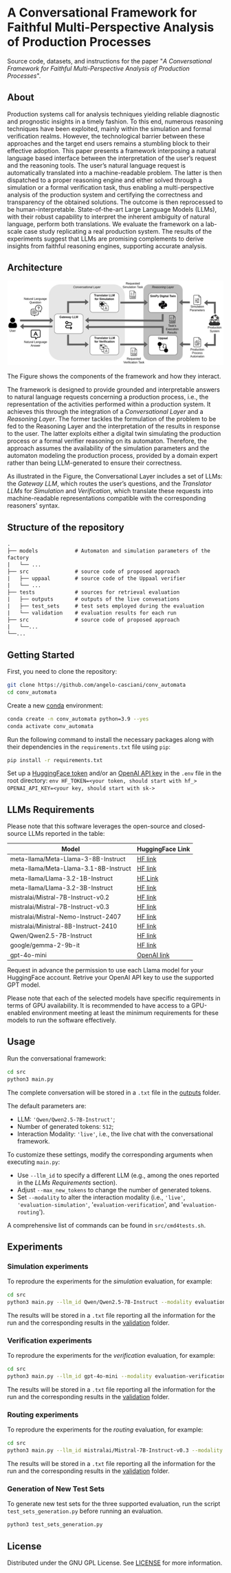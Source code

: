 # A Conversational Framework for Faithful Multi-Perspective Analysis of Production Processes

Source code, datasets, and instructions for the paper "_A Conversational Framework for Faithful Multi-Perspective Analysis of Production Processes_".

## About

Production systems call for analysis techniques yielding reliable diagnostic and prognostic insights in a timely fashion. To this end, numerous reasoning techniques have been exploited, mainly within the simulation and formal verification realms. However, the technological barrier between these approaches and the target end users remains a stumbling block to their effective adoption. This paper presents a framework interposing a natural language based interface between the interpretation of the user’s request and the reasoning tools. The user’s natural language request is automatically translated into a machine-readable problem. The latter is then dispatched to a proper reasoning engine and either solved through a simulation or a formal verification task, thus enabling a multi-perspective analysis of the production system and certifying the correctness and transparency of the obtained solutions. The outcome is then reprocessed to be human-interpretable. State-of-the-art Large Language Models (LLMs), with their robust capability to interpret the inherent ambiguity of natural language, perform both translations. We evaluate the framework on a lab-scale case study replicating a real production system. The results of the experiments suggest that LLMs are promising complements to derive insights from faithful reasoning engines, supporting accurate analysis.

## Architecture

![architecture](images/architecture.png)

The Figure shows the components of the framework and how they interact.

The framework is designed to provide grounded and interpretable answers to natural language requests concerning a production process, i.e., the representation of the activities performed within a production system. It achieves this through the integration of a _Conversational Layer_ and a _Reasoning Layer_. The former tackles the formulation of the problem to be fed to the Reasoning Layer and the interpretation of the results in response to the user. The latter exploits either a digital twin simulating the production process or a formal verifier reasoning on its automaton. Therefore, the approach assumes the availability of the simulation parameters and the automaton modeling the production process, provided by a domain expert rather than being LLM-generated to ensure their correctness.

As illustrated in the Figure, the Conversational Layer includes a set of LLMs: the _Gateway LLM_, which routes the user’s questions, and the _Translator LLMs_ for _Simulation_ and _Verification_, which translate these requests into machine-readable representations compatible with the corresponding reasoners' syntax.

## Structure of the repository

```
.
├── models            # Automaton and simulation parameters of the factory
|   └── ...
├── src               # source code of proposed approach
|   ├── uppaal        # source code of the Uppaal verifier
|   └── ...
├── tests             # sources for retrieval evaluation
|   ├── outputs       # outputs of the live convesations
|   ├── test_sets     # test sets employed during the evaluation
|   └── validation    # evaluation results for each run
├── src               # source code of proposed approach
|   └──...
└──...
```

## Getting Started

First, you need to clone the repository:
```bash
git clone https://github.com/angelo-casciani/conv_automata
cd conv_automata
```

Create a new [conda](https://docs.anaconda.com/free/miniconda/) environment:
```bash
conda create -n conv_automata python=3.9 --yes
conda activate conv_automata
```

Run the following command to install the necessary packages along with their dependencies in the `requirements.txt` file using `pip`:
```bash
pip install -r requirements.txt
```

Set up a [HuggingFace token](https://huggingface.co/) and/or an [OpenAI API key](https://platform.openai.com/overview) in the `.env` file in the root directory:
    ```env
    HF_TOKEN=<your token, should start with hf_>
    OPENAI_API_KEY=<your key, should start with sk->
    ```

## LLMs Requirements

Please note that this software leverages the open-source and closed-source LLMs reported in the table:

| Model | HuggingFace Link |
|-----------|-----------|
| meta-llama/Meta-Llama-3-8B-Instruct | [HF link](https://huggingface.co/meta-llama/Meta-Llama-3-8B-Instruct) |
| meta-llama/Meta-Llama-3.1-8B-Instruct | [HF link](https://huggingface.co/meta-llama/Meta-Llama-3.1-8B-Instruct) |
| meta-llama/Llama-3.2-1B-Instruct | [HF Link](https://huggingface.co/meta-llama/Llama-3.2-1B-Instruct)|
| meta-llama/Llama-3.2-3B-Instruct | [HF link](https://huggingface.co/meta-llama/Llama-3.2-3B-Instruct) |
| mistralai/Mistral-7B-Instruct-v0.2 | [HF link](https://huggingface.co/mistralai/Mistral-7B-Instruct-v0.2) |
| mistralai/Mistral-7B-Instruct-v0.3 | [HF link](https://huggingface.co/mistralai/Mistral-7B-Instruct-v0.3) |
| mistralai/Mistral-Nemo-Instruct-2407 | [HF link](https://huggingface.co/mistralai/Mistral-Nemo-Instruct-2407) |
| mistralai/Ministral-8B-Instruct-2410 | [HF link](https://huggingface.co/mistralai/Ministral-8B-Instruct-2410) |
| Qwen/Qwen2.5-7B-Instruct | [HF link](https://huggingface.co/Qwen/Qwen2.5-7B-Instruct) |
| google/gemma-2-9b-it | [HF link](https://huggingface.co/google/gemma-2-9b-it) |
| gpt-4o-mini | [OpenAI link](https://platform.openai.com/docs/models) |

Request in advance the permission to use each Llama model for your HuggingFace account.
Retrive your OpenAI API key to use the supported GPT model.

Please note that each of the selected models have specific requirements in terms of GPU availability.
It is recommended to have access to a GPU-enabled environment meeting at least the minimum requirements for these models to run the software effectively.

## Usage

Run the conversational framework:
```bash
cd src
python3 main.py
```

The complete conversation will be stored in a `.txt` file in the [outputs](tests/outputs) folder.

The default parameters are: 
- LLM: `'Qwen/Qwen2.5-7B-Instruct'`;
- Number of generated tokens: `512`;
- Interaction Modality: `'live'`, i.e., the live chat with the conversational framework.

To customize these settings, modify the corresponding arguments when executing `main.py`:
- Use `--llm_id` to specify a different LLM (e.g., among the ones reported in the _LLMs Requirements_ section).
- Adjust `--max_new_tokens` to change the number of generated tokens.
- Set `--modality` to alter the interaction modality (i.e., `'live'`, `'evaluation-simulation'`, '`evaluation-verification`', and '`evaluation-routing`').

A comprehensive list of commands can be found in `src/cmd4tests.sh`.

## Experiments

### Simulation experiments

To reprodure the experiments for the _simulation_ evaluation, for example:
```bash
cd src
python3 main.py --llm_id Qwen/Qwen2.5-7B-Instruct --modality evaluation-simulation --max_new_tokens 512
```

The results will be stored in a `.txt` file reporting all the information for the run and the corresponding results in the [validation](tests/validation) folder.

### Verification experiments

To reprodure the experiments for the _verification_ evaluation, for example:
```bash
cd src
python3 main.py --llm_id gpt-4o-mini --modality evaluation-verification --max_new_tokens 512
```

The results will be stored in a `.txt` file reporting all the information for the run and the corresponding results in the [validation](tests/validation) folder.

### Routing experiments

To reprodure the experiments for the _routing_ evaluation, for example:
```bash
cd src
python3 main.py --llm_id mistralai/Mistral-7B-Instruct-v0.3 --modality evaluation-routing --max_new_tokens 512
```

The results will be stored in a `.txt` file reporting all the information for the run and the corresponding results in the [validation](tests/validation) folder.

### Generation of New Test Sets

To generate new test sets for the three supported evaluation, run the script `test_sets_generation.py` before running an evaluation.
```bash
python3 test_sets_generation.py
```

## License
Distributed under the GNU GPL License. See [LICENSE](LICENSE) for more information.
